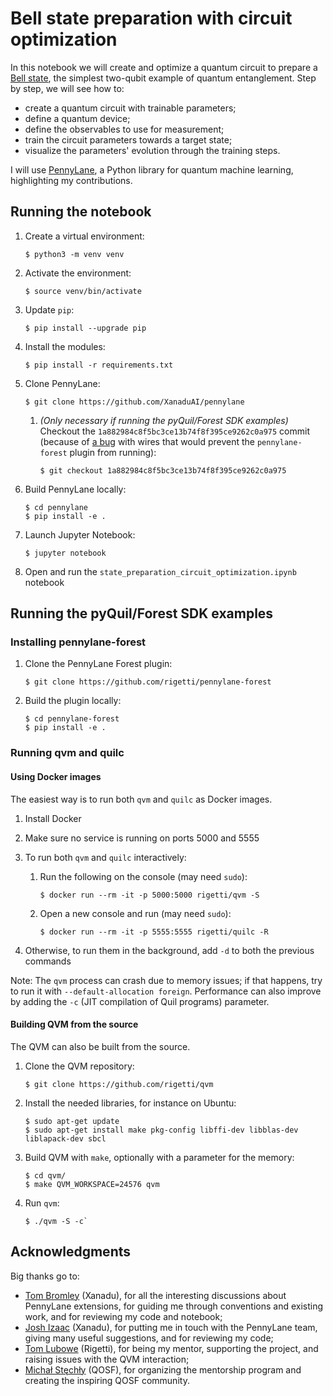 # Bell state preparation with circuit optimization

In this notebook we will create and optimize a quantum circuit to prepare a [Bell state](https://en.wikipedia.org/wiki/Bell_state), the simplest two-qubit example of quantum entanglement. Step by step, we will see how to:

- create a quantum circuit with trainable parameters;
- define a quantum device;
- define the observables to use for measurement;
- train the circuit parameters towards a target state;
- visualize the parameters' evolution through the training steps.

I will use [PennyLane](https://pennylane.ai/), a Python library for quantum machine learning, highlighting my contributions.

## Running the notebook

1. Create a virtual environment:

	```
	$ python3 -m venv venv
	```

2. Activate the environment:

	```
	$ source venv/bin/activate
	```

3. Update `pip`:

	```
	$ pip install --upgrade pip
	```

4. Install the modules:

	```
	$ pip install -r requirements.txt
	```

5. Clone PennyLane:

	```
	$ git clone https://github.com/XanaduAI/pennylane
	```

	1. _(Only necessary if running the pyQuil/Forest SDK examples)_ Checkout the `1a882984c8f5bc3ce13b74f8f395ce9262c0a975` commit (because of [a bug](https://github.com/rigetti/pennylane-forest/issues/52) with wires that would prevent the `pennylane-forest` plugin from running):

		```
		$ git checkout 1a882984c8f5bc3ce13b74f8f395ce9262c0a975
		```

6. Build PennyLane locally:

	```
	$ cd pennylane
	$ pip install -e .
	```

7. Launch Jupyter Notebook:

	```
	$ jupyter notebook
	```

8. Open and run the `state_preparation_circuit_optimization.ipynb` notebook

## Running the pyQuil/Forest SDK examples

### Installing pennylane-forest

1. Clone the PennyLane Forest plugin:

	```
	$ git clone https://github.com/rigetti/pennylane-forest
	```

2. Build the plugin locally:

	```
	$ cd pennylane-forest
	$ pip install -e .
	```

### Running qvm and quilc

#### Using Docker images

The easiest way is to run both `qvm` and `quilc` as Docker images.

1. Install Docker

2. Make sure no service is running on ports 5000 and 5555

3. To run both `qvm` and `quilc` interactively:

	1. Run the following on the console (may need `sudo`):

    	```
    	$ docker run --rm -it -p 5000:5000 rigetti/qvm -S
    	```

	2. Open a new console and run (may need `sudo`):

    	```
    	$ docker run --rm -it -p 5555:5555 rigetti/quilc -R
    	```

4. Otherwise, to run them in the background, add `-d` to both the previous commands

Note: The `qvm` process can crash due to memory issues; if that happens, try to run it with `--default-allocation foreign`. Performance can also improve by adding the `-c` (JIT compilation of Quil programs) parameter.

#### Building QVM from the source

The QVM can also be built from the source.

1. Clone the QVM repository:

	```
	$ git clone https://github.com/rigetti/qvm
	```

2. Install the needed libraries, for instance on Ubuntu:

	```
	$ sudo apt-get update
	$ sudo apt-get install make pkg-config libffi-dev libblas-dev liblapack-dev sbcl
	```

3. Build QVM with `make`, optionally with a parameter for the memory:

	```
	$ cd qvm/
	$ make QVM_WORKSPACE=24576 qvm
	```

3. Run `qvm`:

	```
	$ ./qvm -S -c`
	```

## Acknowledgments

Big thanks go to:

- [Tom Bromley](https://github.com/trbromley) (Xanadu), for all the interesting discussions about PennyLane extensions, for guiding me through conventions and existing work, and for reviewing my code and notebook;
- [Josh Izaac](https://github.com/josh146) (Xanadu), for putting me in touch with the PennyLane team, giving many useful suggestions, and for reviewing my code;
- [Tom Lubowe](https://github.com/tlubowe) (Rigetti), for being my mentor, supporting the project, and raising issues with the QVM interaction;
- [Michał Stęchły](https://github.com/mstechly) (QOSF), for organizing the mentorship program and creating the inspiring QOSF community.
